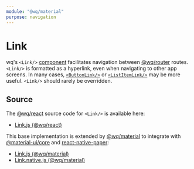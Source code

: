 ```yaml
---
module: "@wq/material"
purpose: navigation
---
```


# Link

wq's `<Link/>` [component] facilitates navigation between [@wq/router] routes.  `<Link/>` is formatted as a hyperlink, even when navigating to other app screens.  In many cases, [`<ButtonLink/>`][ButtonLink] or [`<ListItemLink/>`][ListItemLink] may be more useful.  `<Link/>` should rarely be overridden.

## Source

The [@wq/react] source code for `<Link/>` is available here:

 * [Link.js (@wq/react)][react-src]

This base implementation is extended by [@wq/material] to integrate with [@material-ui/core] and [react-native-paper]:

 * [Link.js (@wq/material)][material-src]
 * [Link.native.js (@wq/material)][material-native-src]

[component]: ./index.md
[inputs]: ../inputs/index.md
[ButtonLink]: ./ButtonLink.md
[ListItemLink]: ./ListItemLink.md
[@wq/router]: ../@wq/router.md
[@wq/react]: ../@wq/react.md
[@wq/material]: ../@wq/material.md

[@material-ui/core]: https://material-ui.com/
[react-native-paper]: https://callstack.github.io/react-native-paper/

[react-src]: https://github.com/wq/wq.app/blob/main/packages/react/src/components/Link.js
[material-src]: https://github.com/wq/wq.app/blob/main/packages/material/src/components/Link.js
[material-native-src]: https://github.com/wq/wq.app/blob/main/packages/material/src/components/Link.native.js
